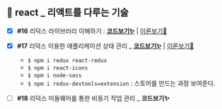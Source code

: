 ## 💫 react _ 리액트를 다루는 기술
- [x] **#16** 리덕스 라이브러리 이해하기 : [**코드보기✨**](https://github.com/gay0ung/react_note/commit/d4d5c49a1b16a500b24a0431887c3acdb0f9defa) | [이론보기📝](https://velog.io/@gay0ung/Redux)
- [x] **#17** 리덕스 이용한 애플리케이션 상태 관리 _ [**코드보기✨**](https://github.com/gay0ung/react_note/commit/5a8da39537ec087ec5e0028c2149c99df2008ee1) | [이론보기📝](https://velog.io/@gay0ung/REDUX-REACT)
	- `$ npm i redux react-redux`
	- `$ npm i react-icons`
	- `$ npm i node-sass`
	- `$ npm i redux-devtools=extension` : 스토어를 만드는 과정 보여준다.
- [ ] **#18** 리덕스 미들웨어를 통한 비동기 작업 관리 _ **코드보기✨**



